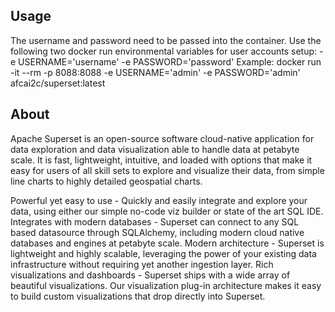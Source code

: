## Usage
The username and password need to be passed into the container.
Use the following two docker run environmental variables for user accounts setup:
    -e USERNAME='username'
    -e PASSWORD='password'
Example:
    docker run -it --rm -p 8088:8088 -e USERNAME='admin' -e PASSWORD='admin' afcai2c/superset:latest

## About
Apache Superset is an open-source software cloud-native application for data exploration and data visualization able to handle data at petabyte scale.
It is fast, lightweight, intuitive, and loaded with options that make it easy for users of all skill sets to explore and visualize their data, from simple line charts to highly detailed geospatial charts.

Powerful yet easy to use
    - Quickly and easily integrate and explore your data, using either our simple no-code viz builder or state of the art SQL IDE.
Integrates with modern databases
    - Superset can connect to any SQL based datasource through SQLAlchemy, including modern cloud native databases and engines at petabyte scale.
Modern architecture
    - Superset is lightweight and highly scalable, leveraging the power of your existing data infrastructure without requiring yet another ingestion layer.
Rich visualizations and dashboards
    - Superset ships with a wide array of beautiful visualizations. Our visualization plug-in architecture makes it easy to build custom visualizations that drop directly into Superset.

<!-- 
A README.md is required.  It should include:
    a. helpful information like instructions on launching/running the container.
    b. a list of recommended resource requirements for running container:
        1) Min/max cpu --desired state
        2) Min/max memory --desired state
        3) Storage min/max/limits --Allow us to scale accordingly and limit apps from requesting terra/pentabytes of storage
        4) How many storage volumes the application needs
        5) Max number of containers 
-->
